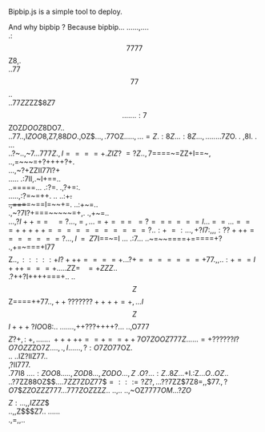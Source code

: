 Bipbip.js is a simple tool to deploy.

And why bipbip ? Because bipbip...
                                         ......,....        
                                      .:$$7777$$Z8,.        
                                   ..$77$$$$$$$77$$..       
                                 ..$77$$ZZ$ZZ$$8Z$7$$..     
                          ...  ..:7$$ZOZ$DO$$OZ$8DO$7$..    
                         ..77..,I$ZOO8$,Z7,8$8DO$.,OZ$$.    
                       ..,.77$OZ$.....,.. .=Z.:8Z...:8Z.    
                 ..,. .......7Z$O.         .  ,8I. . ...    
                ..?~..,~7...777$Z.                          
                 ,I====+.ZIZ?~=?Z.                          
                .,7$====~=ZZ+I==~,                          
                  ..,=~~~=+?++++?+.                         
                  ...,~?+ZZII77I?+                          
        .....          .:7II,.~I+==..                       
      ..=====...       .:?=.  .,?+=:.                       
   .....,:?=~=++.       ..     ..:+~~.                      
 .,===~~=~==I=~~+=.             ..:+~=..                    
 .,~?7I?+===~~~~~=+,.             .,+~=..                   
    ...,?$I++==~~~~=?..            .,~=~,.                  
   ..=+===~~=?===~===I..             .~=~= .                
 ..===+++++===========?.              .:+~=:...             
 ,+?I7:,,,:??+++=======?..             .,I~~=~~Z$7I==~=I ...
.:7... ..~=~~====+=====+?               .,+=~===+I77$$$$Z$..
        ,:::::+I?+++====+..              .?+=======+77$$.,, 
            ..:+==I+++===+..           ...Z$Z$=~~~=+ZZZ$..  
             .?++?I++++===+..         ..$$Z$$Z====++$7$$7.. 
            ,++???????++++=+,.      ..I$$$Z$$$I+++?IO$O8:.. 
            .......,++???++++?... ..,O777$$$$$Z$$?+,:~+,..  
                  .....~+++++==+==++7O7$$ZOOZ777Z..   .     
                      ...=+??????I?O7O$$ZZ$ZO7$Z..          
                       ..,.,I......,?:O7ZO77$OZ.            
                           ..       ..IZ?IIZ77..            
                                      ,?II777.              
                                     .77I$8~..              
                                   ..:ZOO8...               
                                  ..,ZOD8..                 
                                  .,ZODO..                  
                                 .,Z~.O?..                  
                                .:Z..8Z..                   
                               .+$I.:Z$.                    
                             ..$$O..OZ$..                   
                           ..?7ZZ88OZ$$$..                  
                         ..$7$ZZ$7$ZDZ$77$$=:::=?Z?,.       
                ..??7$ZZ$$7$Z8=,,$$77.,?O$7$$ZZOZZZ777.     
             ..777ZOZ$ZZ$Z$..    ..,..  ..,~OZ$7777$$OM.    
            ..?ZO$$$$$$Z:.                  ..,,IZZZ$$      
            ..,,Z$$$Z7..                         ......     
              .,=,,..                                       
                                                            
